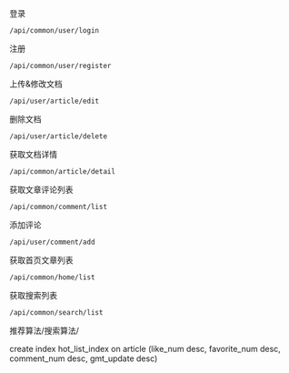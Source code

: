 登录
```
/api/common/user/login
```
注册
```
/api/common/user/register
```
上传&修改文档
```
/api/user/article/edit
```
删除文档
```
/api/user/article/delete
```
获取文档详情
```
/api/common/article/detail
```
获取文章评论列表
```
/api/common/comment/list
```
添加评论
```
/api/user/comment/add
```
获取首页文章列表
```
/api/common/home/list
```
获取搜索列表
```
/api/common/search/list
```

推荐算法/搜索算法/

create index hot_list_index on article (like_num desc, favorite_num desc, comment_num desc, gmt_update desc) 

